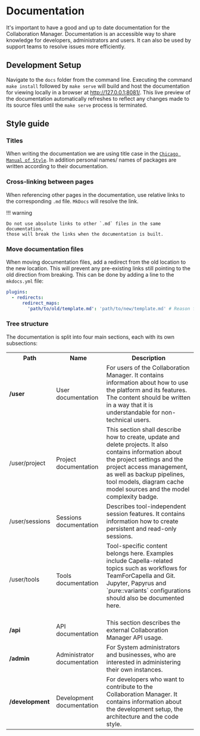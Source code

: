 <!--
 ~ SPDX-FileCopyrightText: Copyright DB InfraGO AG and contributors
 ~ SPDX-License-Identifier: Apache-2.0
 -->

# Documentation

It's important to have a good and up to date documentation for the
Collaboration Manager. Documentation is an accessible way to share knowledge
for developers, administrators and users. It can also be used by support teams
to resolve issues more efficiently.

## Development Setup

Navigate to the `docs` folder from the command line. Executing the command
`make install` followed by `make serve` will build and host the documentation
for viewing locally in a browser at <http://127.0.0.1:8081/>. This live preview
of the documentation automatically refreshes to reflect any changes made to its
source files until the `make serve` process is terminated.

## Style guide

### Titles

When writing the documentation we are using title case in the
[`Chicago Manual of Style`](https://en.wikipedia.org/wiki/Title_case#Chicago_Manual_of_Style).
In addition personal names/ names of packages are written according to their
documentation.

### Cross-linking between pages

When referencing other pages in the documentation, use relative links to the
corresponding `.md` file. `MkDocs` will resolve the link.

!!! warning

    Do not use absolute links to other `.md` files in the same documentation,
    those will break the links when the documentation is built.

### Move documentation files

When moving documentation files, add a redirect from the old location to the
new location. This will prevent any pre-existing links still pointing to the
old direction from breaking. This can be done by adding a line to the
`mkdocs.yml` file:

```yaml
plugins:
  - redirects:
      redirect_maps:
        'path/to/old/template.md': 'path/to/new/template.md' # Reason for the move
```

### Tree structure

The documentation is split into four main sections, each with its own
subsections:

<table>
    <tr>
        <th>Path</th>
        <th>Name</th>
        <th>Description</th>
    </tr>
    <tr>
        <td><b>/user</b></td>
        <td>User documentation</td>
        <td>
            For users of the Collaboration Manager. It contains information about how to use the platform and its features.
            The content should be written in a way that it is understandable for non-technical users.
        </td>
    </tr>
    <tr>
        <td>/user/project</td>
        <td>Project documentation</td>
        <td>
            This section shall describe how to create, update and delete projects. It also contains information about the project settings and the project access management, as well as backup pipelines, tool models, diagram cache model sources and the model complexity badge.
        </td>
    </tr>
    <tr>
        <td>/user/sessions</td>
        <td>Sessions documentation</td>
        <td>
            Describes tool-independent session features. It contains information how to create persistent and read-only sessions.
        </td>
    </tr>
    <tr>
        <td>/user/tools</td>
        <td>Tools documentation</td>
        <td>
            Tool-specific content belongs here. Examples include Capella-related topics such as workflows for TeamForCapella and Git.
            Jupyter, Papyrus and `pure::variants` configurations should also be documented here. <br \> <br \>
        </td>
    </tr>
    <tr>
        <td><b>/api</b></td>
        <td>API documentation</td>
        <td>
            This section describes the external Collaboration Manager API usage.
        </td>
    </tr>
    <tr>
        <td><b>/admin</b></td>
        <td>Administrator documentation</td>
        <td>For System administrators and businesses, who are interested in administering their own instances.</td>
    </tr>
    <tr>
        <td><b>/development</b></td>
        <td>Development documentation</td>
        <td>For developers who want to contribute to the Collaboration Manager. It contains information about the development setup, the architecture and the code style.</td>
    </tr>

</table>
